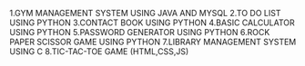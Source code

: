 1.GYM MANAGEMENT SYSTEM USING JAVA AND MYSQL
2.TO DO LIST USING PYTHON
3.CONTACT BOOK USING PYTHON
4.BASIC CALCULATOR USING PYTHON
5.PASSWORD GENERATOR USING PYTHON
6.ROCK PAPER SCISSOR GAME USING PYTHON
7.LIBRARY MANAGEMENT SYSTEM USING C
8.TIC-TAC-TOE GAME (HTML,CSS,JS)
